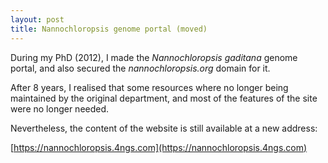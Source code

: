 ```yaml
---
layout: post
title: Nannochloropsis genome portal (moved)
---
```


During my PhD (2012), I made the *Nannochloropsis gaditana* genome portal, and also
secured the *nannochloropsis.org* domain for it.
<!--more-->
After 8 years, I realised that some resources where no longer being maintained
by the original department, and most of the features of the site were no longer
needed.

Nevertheless, the content of the website is still available at a new address:

[https://nannochloropsis.4ngs.com](https://nannochloropsis.4ngs.com)
